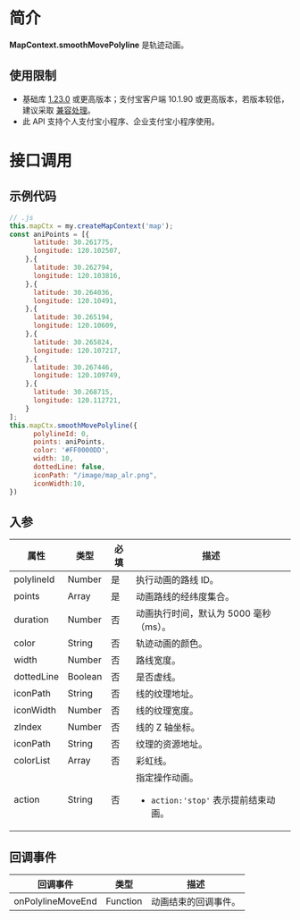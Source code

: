 
# 简介
**MapContext.smoothMovePolyline** 是轨迹动画。

## 使用限制

- 基础库 [1.23.0](https://opendocs.alipay.com/mini/framework/lib) 或更高版本；支付宝客户端 10.1.90 或更高版本，若版本较低，建议采取 [兼容处理](https://opendocs.alipay.com/mini/framework/compatibility)。 
- 此 API 支持个人支付宝小程序、企业支付宝小程序使用。

# 接口调用

## 示例代码
```javascript
// .js
this.mapCtx = my.createMapContext('map');
const aniPoints = [{
      latitude: 30.261775,
      longitude: 120.102507,
    },{
      latitude: 30.262794,
      longitude: 120.103816,
    },{
      latitude: 30.264036,
      longitude: 120.10491,
    },{
      latitude: 30.265194,
      longitude: 120.10609,
    },{
      latitude: 30.265824,
      longitude: 120.107217,
    },{
      latitude: 30.267446,
      longitude: 120.109749,
    },{
      latitude: 30.268715,
      longitude: 120.112721,
    }
];
this.mapCtx.smoothMovePolyline({
      polylineId: 0,
      points: aniPoints,
      color: '#FF0000DD',
      width: 10,
      dottedLine: false,
      iconPath: "/image/map_alr.png",
      iconWidth:10,
})
```

## 入参
| **属性** | **类型** | **必填** | **描述** |
| --- | --- | --- | --- |
| polylineId | Number | 是 | 执行动画的路线 ID。 |
| points | Array | 是 | 动画路线的经纬度集合。 |
| duration | Number | 否 | 动画执行时间，默认为 5000 毫秒（ms）。 |
| color | String | 否 | 轨迹动画的颜色。 |
| width | Number | 否 | 路线宽度。 |
| dottedLine | Boolean | 否 | 是否虚线。 |
| iconPath | String | 否 | 线的纹理地址。 |
| iconWidth | Number | 否 | 线的纹理宽度。 |
| zIndex | Number | 否 | 线的 Z 轴坐标。 |
| iconPath | String | 否 | 纹理的资源地址。 |
| colorList | Array | 否 | 彩虹线。 |
| action | String | 否 | 指定操作动画。<ul><li>`action:'stop'` 表示提前结束动画。</li></ul> |


## 回调事件
| **回调事件** | **类型** | **描述** |
| --- | --- | --- |
| onPolylineMoveEnd | Function | 动画结束的回调事件。 |



